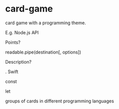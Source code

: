 # card-game

card game with a programming theme.

E.g. Node.js API

Points?

readable.pipe(destination[, options])

Description?

. Swift

const

let

groups of cards in different programming languages
